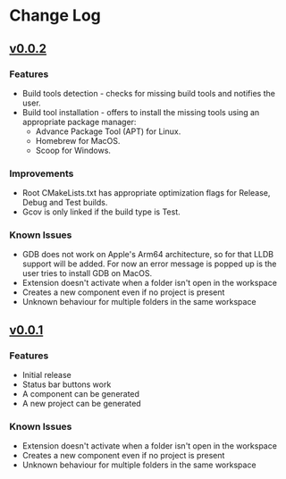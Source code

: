 # Change Log

## [v0.0.2](https://github.com/usmanmehmood55/c-toolkit/releases/tag/0.0.2)

### Features

- Build tools detection - checks for missing build tools and notifies the user.
- Build tool installation - offers to install the missing tools using an
  appropriate package manager:
  - Advance Package Tool (APT) for Linux.
  - Homebrew for MacOS.
  - Scoop for Windows.

### Improvements

- Root CMakeLists.txt has appropriate optimization flags for Release, Debug and
  Test builds.
- Gcov is only linked if the build type is Test.

### Known Issues

- GDB does not work on Apple's Arm64 architecture, so for that LLDB support will
  be added. For now an error message is popped up is the user tries to install
  GDB on MacOS.
- Extension doesn't activate when a folder isn't open in the workspace
- Creates a new component even if no project is present
- Unknown behaviour for multiple folders in the same workspace

## [v0.0.1](https://github.com/usmanmehmood55/c-toolkit/releases/tag/0.0.1)

### Features

- Initial release
- Status bar buttons work
- A component can be generated
- A new project can be generated

### Known Issues

- Extension doesn't activate when a folder isn't open in the workspace
- Creates a new component even if no project is present
- Unknown behaviour for multiple folders in the same workspace
